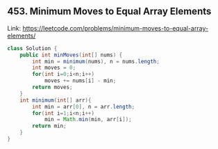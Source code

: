 ## 453. Minimum Moves to Equal Array Elements
Link: https://leetcode.com/problems/minimum-moves-to-equal-array-elements/

```java
class Solution {
    public int minMoves(int[] nums) {
        int min = minimum(nums), n = nums.length;
        int moves = 0;
        for(int i=0;i<n;i++)
            moves += nums[i] - min;
        return moves;
    }
    int minimum(int[] arr){
        int min = arr[0], n = arr.length;
        for(int i=1;i<n;i++)
            min = Math.min(min, arr[i]);
        return min;
    }
}

```
